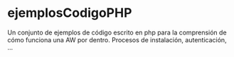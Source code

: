 # ejemplosCodigoPHP
Un conjunto de ejemplos de código escrito en php para la comprensión de cómo funciona una AW por dentro. Procesos de instalación, autenticación, ...
